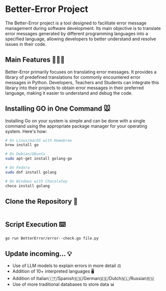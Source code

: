 # Better-Error Project 

The Better-Error project is a tool designed to facilitate error message management during software development. Its main objective is to translate error messages generated by different programming languages into a specified language, allowing developers to better understand and resolve issues in their code.

## Main Features 👨🏻‍💻

Better-Error primarily focuses on translating error messages. It provides a library of predefined translations for commonly encountered error messages in Python. Developers, Teachers and Students can integrate this library into their projects to obtain error messages in their preferred language, making it easier to understand and debug the code.

## Installing GO in One Command 🐭

Installing Go on your system is simple and can be done with a single command using the appropriate package manager for your operating system. Here's how:

```sh
# On Linux/macOS with Homebrew
brew install go
```

```sh
# On Debian/Ubuntu
sudo apt-get install golang-go
```

```sh
# On Fedora
sudo dnf install golang
```

```sh
# On Windows with Chocolatey
choco install golang
```

## Clone the Repository 📩
```sh
```

## Script Execution ⌨️
```terminal
go run BetterError/error--check.go file.py
```

## Update incoming... 💡
- Use of LLM models to explain errors in more detail ⚖
- Addition of 10+ interpreted languages 🖥️
- Addition of Italian🇮🇹/Spanish🇪🇸/German🇩🇪/Dutch🇳🇱/Russian🇷🇺
- Use of more traditional databases to store data 📊
